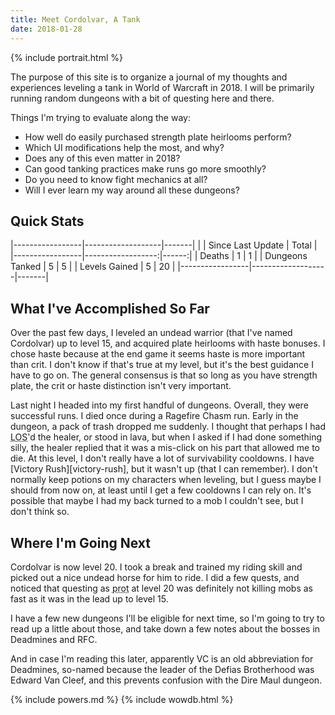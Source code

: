 ```yaml
---
title: Meet Cordolvar, A Tank
date: 2018-01-28
---
```

{% include portrait.html %}

The purpose of this site is to organize a journal of my thoughts and experiences leveling a tank in World of Warcraft in 2018. I will be primarily running random dungeons with a bit of questing here and there.

Things I'm trying to evaluate along the way:
* How well do easily purchased strength plate heirlooms perform?
* Which UI modifications help the most, and why?
* Does any of this even matter in 2018?
* Can good tanking practices make runs go more smoothly?
* Do you need to know fight mechanics at all?
* Will I ever learn my way around all these dungeons?

## Quick Stats

|-----------------|-------------------|-------|
|                 | Since Last Update | Total |
|-----------------|------------------:|------:|
| Deaths          | 1                 | 1     |
| Dungeons Tanked | 5                 | 5     |
| Levels Gained   | 5                 | 20    |
|-----------------|-------------------|-------|

## What I've Accomplished So Far

Over the past few days, I leveled an undead warrior (that I've named Cordolvar) up to level 15, and acquired plate heirlooms with haste bonuses. I chose haste because at the end game it seems haste is more important than crit. I don't know if that's true at my level, but it's the best guidance I have to go on. The general consensus is that so long as you have strength plate, the crit or haste distinction isn't very important.

Last night I headed into my first handful of dungeons. Overall, they were successful runs. I died once during a Ragefire Chasm run. Early in the dungeon, a pack of trash dropped me suddenly. I thought that perhaps I had <abbr title="Line of Sight">LOS</abbr>'d the healer, or stood in lava, but when I asked if I had done something silly, the healer replied that it was a mis-click on his part that allowed me to die. At this level, I don't really have a lot of survivability cooldowns. I have [Victory Rush][victory-rush], but it wasn't up (that I can remember). I don't normally keep potions on my characters when leveling, but I guess maybe I should from now on, at least until I get a few cooldowns I can rely on. It's possible that maybe I had my back turned to a mob I couldn't see, but I don't think so.

## Where I'm Going Next

Cordolvar is now level 20. I took a break and trained my riding skill and picked out a nice undead horse for him to ride. I did a few quests, and noticed that questing as <abbr title="protection">prot</abbr> at level 20 was definitely not killing mobs as fast as it was in the lead up to level 15.

I have a few new dungeons I'll be eligible for next time, so I'm going to try to read up a little about those, and take down a few notes about the bosses in Deadmines and RFC.

And in case I'm reading this later, apparently VC is an old abbreviation for Deadmines, so-named because the leader of the Defias Brotherhood was Edward Van Cleef, and this prevents confusion with the Dire Maul dungeon.

{% include powers.md %}
{% include wowdb.html %}
